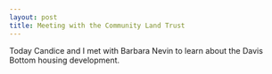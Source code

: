 ```yaml
---
layout: post
title: Meeting with the Community Land Trust
---
```



Today Candice and I met with Barbara Nevin to learn about the Davis Bottom housing development.